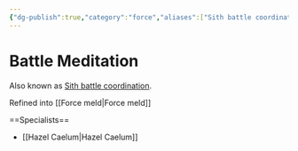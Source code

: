 ```yaml
---
{"dg-publish":true,"category":"force","aliases":["Sith battle coordination"],"tags":["universal","jedi","sith","offense","control","sense","alter"],"permalink":"/battle-meditation/","dgHomeLink":true,"dgPassFrontmatter":true}
---
```


# Battle Meditation
Also known as <u>Sith battle coordination</u>.

Refined into [[Force meld|Force meld]] 

==Specialists==
- [[Hazel Caelum|Hazel Caelum]] 
